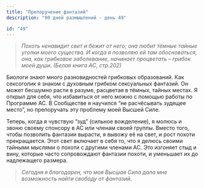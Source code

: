 ```yaml
---
title: "Препоручение фантазий"
description: "90 дней размышлений - день 49"

id: "49"
---
```


> _Похоть ненавидит свет и бежит от него; она любит тёмные тайные уголки моего
> существа. И когда я позволяю ей там обосноваться, она, как грибковое
> заболевание, начинает процветать – грибок моей души._ _(Белая книга АС,
> стр.202)_

Биологи знают много разновидностей грибковых образований. Как сексоголик я
знаком с духовным грибком сексуальных фантазий. Он может бесшумно расти в
разуме, расцветая в тёмных, тайных местах. Я открыл для себя, что избавиться
от него можно с помощью работы по Программе АС. В Сообществе я научился “не
расчёсывать зудящее место”, но препоручать эту проблему моей Высшей Силе.

Теперь, когда я чувствую “зуд” (сильное вожделение), я молюсь и звоню своему
спонсору в АС или членам своей группы. Вместо того, чтобы позволить фантазии
вырасти, я вывожу её на свет, и рост похоти прекращается. Этот свет включает в
себя то, что я делюсь своими тайными мыслями о похоти с другими членами АС.
Это изгоняет стыд и вину, которые часто сопровождают фантазии похоти, и
уменьшает их до надлежащего размера.

> _Сегодня я благодарен, что моя Высшая Сила дала мне возможность найти
> свободу от фантазий._
